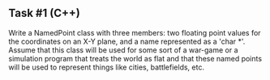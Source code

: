 ## Task #1 (C++)

Write a NamedPoint class with three members: two floating point values for the coordinates on an X-Y plane, and a name represented as a 'char *'. Assume that this class will be used for some sort of a war-game or a simulation program that treats the world as flat and that these named points will be used to represent things like cities, battlefields, etc.
